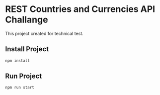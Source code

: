 # REST Countries and Currencies API Challange

This project created for technical test.

## Install Project

```bash
npm install
```

## Run Project

```bash
npm run start
```
